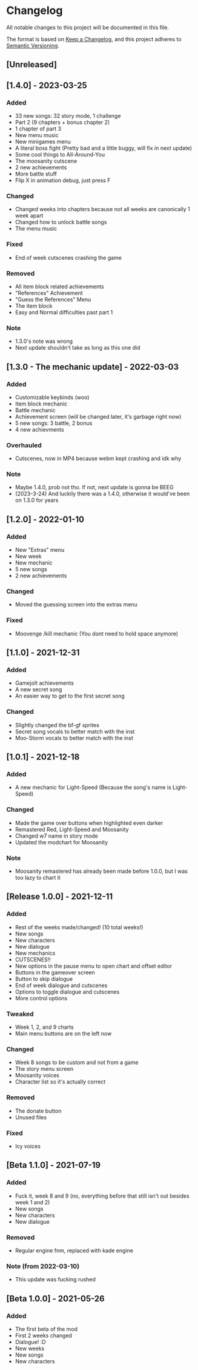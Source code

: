 # Changelog
All notable changes to this project will be documented in this file.

The format is based on [Keep a Changelog](https://keepachangelog.com/en/1.0.0/),
and this project adheres to [Semantic Versioning](https://semver.org/spec/v2.0.0.html).

## [Unreleased]

## [1.4.0] - 2023-03-25
### Added
- 33 new songs: 32 story mode, 1 challenge
- Part 2 (9 chapters + bonus chapter 2)
- 1 chapter of part 3
- New menu music
- New minigames menu
- A literal boss fight (Pretty bad and a little buggy, will fix in next update)
- Some cool things to All-Around-You
- The moosanity cutscene
- 2 new achievements
- More battle stuff
- Flip X in animation debug, just press F
### Changed
- Changed weeks into chapters because not all weeks are canonically 1 week apart
- Changed how to unlock battle songs
- The menu music
### Fixed
- End of week cutscenes crashing the game
### Removed
- All item block related achievements
- "References" Achievement
- "Guess the References" Menu
- The item block
- Easy and Normal difficulties past part 1
### Note
- 1.3.0's note was wrong
- Next update shouldn't take as long as this one did

## [1.3.0 - The mechanic update] - 2022-03-03
### Added
- Customizable keybinds (woo)
- Item block mechanic
- Battle mechanic
- Achievement screen (will be changed later, it's garbage right now)
- 5 new songs: 3 battle, 2 bonus
- 4 new achievments
### Overhauled
- Cutscenes, now in MP4 because webm kept crashing and idk why
### Note
- Maybe 1.4.0, prob not tho. If not, next update is gonna be BEEG
- (2023-3-24) And luckily there was a 1.4.0, otherwise it would've been on 1.3.0 for years

## [1.2.0] - 2022-01-10
### Added
- New "Extras" menu
- New week
- New mechanic
- 5 new songs
- 2 new achievements
### Changed
- Moved the guessing screen into the extras menu
### Fixed
- Moovenge /kill mechanic (You dont need to hold space anymore)

## [1.1.0] - 2021-12-31
### Added
- Gamejolt achievements
- A new secret song
- An easier way to get to the first secret song
### Changed
- Slightly changed the bf-gf sprites
- Secret song vocals to better match with the inst
- Moo-Storm vocals to better match with the inst

## [1.0.1] - 2021-12-18
### Added
- A new mechanic for Light-Speed (Because the song's name is Light-Speed)
### Changed
- Made the game over buttons when highlighted even darker
- Remastered Red, Light-Speed and Moosanity
- Changed w7 name in story mode
- Updated the modchart for Moosanity
### Note
- Moosanity remastered has already been made before 1.0.0, but I was too lazy to chart it

## [Release 1.0.0] - 2021-12-11
### Added
- Rest of the weeks made/changed! (10 total weeks!)
- New songs
- New characters
- New dialogue
- New mechanics
- CUTSCENES!!
- New options in the pause menu to open chart and offset editor
- Buttons in the gameover screen
- Button to skip dialogue
- End of week dialogue and cutscenes
- Options to toggle dialogue and cutscenes
- More control options
### Tweaked
- Week 1, 2, and 9 charts
- Main menu buttons are on the left now
### Changed
- Week 8 songs to be custom and not from a game
- The story menu screen
- Moosanity voices
- Character list so it's actually correct
### Removed
- The donate button
- Unused files
### Fixed
- Icy voices

## [Beta 1.1.0] - 2021-07-19
### Added
- Fuck it, week 8 and 9 (no, everything before that still isn't out besides week 1 and 2)
- New songs
- New characters
- New dialogue
### Removed
- Regular engine fnm, replaced with kade engine
### Note (from 2022-03-10)
- This update was fucking rushed

## [Beta 1.0.0] - 2021-05-26
### Added
- The first beta of the mod
- First 2 weeks changed
- Dialogue! :D
- New weeks
- New songs
- New characters